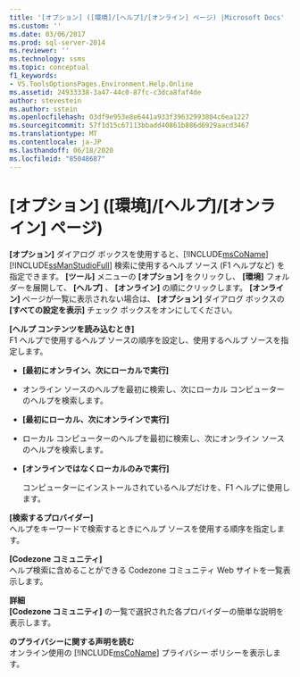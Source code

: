 ```yaml
---
title: '[オプション] ([環境]/[ヘルプ]/[オンライン] ページ) |Microsoft Docs'
ms.custom: ''
ms.date: 03/06/2017
ms.prod: sql-server-2014
ms.reviewer: ''
ms.technology: ssms
ms.topic: conceptual
f1_keywords:
- VS.ToolsOptionsPages.Environment.Help.Online
ms.assetid: 24933338-3a47-44c0-87fc-c3dca8faf4de
author: stevestein
ms.author: sstein
ms.openlocfilehash: 03df9e953e8e6441a933f39632993804c6ea1227
ms.sourcegitcommit: 57f1d15c67113bbadd40861b886d6929aacd3467
ms.translationtype: MT
ms.contentlocale: ja-JP
ms.lasthandoff: 06/18/2020
ms.locfileid: "85048687"
---
```

# <a name="options-environment-help-online-page"></a>[オプション] ([環境]/[ヘルプ]/[オンライン] ページ)
  **[オプション]** ダイアログ ボックスを使用すると、[!INCLUDE[msCoName](../../includes/msconame-md.md)] [!INCLUDE[ssManStudioFull](../../includes/ssmanstudiofull-md.md)] 検索に使用するヘルプ ソース (F1 ヘルプなど) を指定できます。 **[ツール]** メニューの **[オプション]** をクリックし、 **[環境]** フォルダーを展開して、 **[ヘルプ]** 、 **[オンライン]** の順にクリックします。 **[オンライン]** ページが一覧に表示されない場合は、 **[オプション]** ダイアログ ボックスの **[すべての設定を表示]** チェック ボックスをオンにしてください。  
  
 **[ヘルプ コンテンツを読み込むとき]**  
 F1 ヘルプで使用するヘルプ ソースの順序を設定し、使用するヘルプ ソースを指定します。  
  
-   **[最初にオンライン、次にローカルで実行]**  
  
-   オンライン ソースのヘルプを最初に検索し、次にローカル コンピューターのヘルプを検索します。  
  
-   **[最初にローカル、次にオンラインで実行]**  
  
-   ローカル コンピューターのヘルプを最初に検索し、次にオンライン ソースのヘルプを検索します。  
  
-   **[オンラインではなくローカルのみで実行]**  
  
     コンピューターにインストールされているヘルプだけを、F1 ヘルプに使用します。  
  
 **[検索するプロバイダー]**  
 ヘルプをキーワードで検索するときにヘルプ ソースを使用する順序を指定します。  
  
 **[Codezone コミュニティ]**  
 ヘルプ検索に含めることができる Codezone コミュニティ Web サイトを一覧表示します。  
  
 **詳細**  
 **[Codezone コミュニティ]** の一覧で選択された各プロバイダーの簡単な説明を表示します。  
  
 **のプライバシーに関する声明を読む**  
 オンライン使用の [!INCLUDE[msCoName](../../includes/msconame-md.md)] プライバシー ポリシーを表示します。  
  
  
